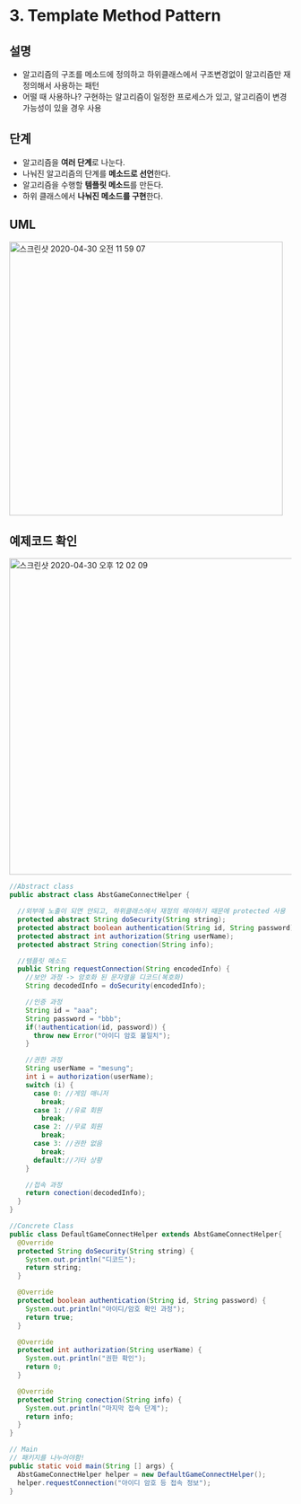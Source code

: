 # 3. Template Method Pattern

## 설명
- 알고리즘의 구조를 메소드에 정의하고 하위클래스에서 구조변경없이 알고리즘만 재정의해서 사용하는 패턴
- 어떨 때 사용하나? 구현하는 알고리즘이 일정한 프로세스가 있고, 알고리즘이 변경가능성이 있을 경우 사용

## 단계
- 알고리즘을 **여러 단계**로 나눈다.
- 나눠진 알고리즘의 단계를 **메소드로 선언**한다.
- 알고리즘을 수행할 **템플릿 메소드**를 만든다.
- 하위 클래스에서 **나눠진 메소드를 구현**한다.

## UML
<img width="488" alt="스크린샷 2020-04-30 오전 11 59 07" src="https://user-images.githubusercontent.com/38370976/80667412-12bb7480-8ada-11ea-8357-285d3c8f7012.png">


## 예제코드 확인
<img width="564" alt="스크린샷 2020-04-30 오후 12 02 09" src="https://user-images.githubusercontent.com/38370976/80667604-96756100-8ada-11ea-97ad-8a73a7badba1.png">

```java
//Abstract class
public abstract class AbstGameConnectHelper {

  //외부에 노출이 되면 안되고, 하위클래스에서 재정의 해야하기 때문에 protected 사용
  protected abstract String doSecurity(String string);
  protected abstract boolean authentication(String id, String password);
  protected abstract int authorization(String userName);
  protected abstract String conection(String info);

  //템플릿 메소드
  public String requestConnection(String encodedInfo) {
    //보안 과정 -> 암호화 된 문자열을 디코드(복호화)
    String decodedInfo = doSecurity(encodedInfo);

    //인증 과정
    String id = "aaa";
    String password = "bbb";
    if(!authentication(id, password)) {
      throw new Error("아이디 암호 불일치");
    }

    //권한 과정
    String userName = "mesung";
    int i = authorization(userName);
    switch (i) {
      case 0: //게임 매니저
        break;
      case 1: //유료 회원
        break;
      case 2: //무료 회원
        break;
      case 3: //권한 없음
        break;
      default://기타 상황
    }

    //접속 과정
    return conection(decodedInfo);
  }
}

//Concrete Class
public class DefaultGameConnectHelper extends AbstGameConnectHelper{
  @Override
  protected String doSecurity(String string) {
    System.out.println("디코드");
    return string;
  }

  @Override
  protected boolean authentication(String id, String password) {
    System.out.println("아이디/암호 확인 과정");
    return true;
  }

  @Override
  protected int authorization(String userName) {
    System.out.println("권한 확인");
    return 0;
  }

  @Override
  protected String conection(String info) {
    System.out.println("마지막 접속 단계");
    return info;
  }
}

// Main
// 패키지를 나누어야함!
public static void main(String [] args) {
  AbstGameConnectHelper helper = new DefaultGameConnectHelper();
  helper.requestConnection("아이디 암호 등 접속 정보");
}
```




